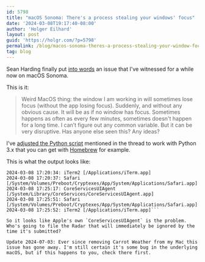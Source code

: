 ```yaml
---
id: 5798
title: "macOS Sonoma: There's a process stealing your windows' focus"
date: '2024-03-08T19:17:40-08:00'
author: 'Holger Eilhard'
layout: post
guid: 'https://holgr.com/?p=5798'
permalink: /blog/macos-sonoma-theres-a-process-stealing-your-window-focus/
tag: blog
---
```


Sean Harding finally put [into words](https://www.threads.net/@seanharding/post/C4RT42-rqD3) an issue that I've witnessed for a while now on macOS Sonoma.

This is it:
> Weird MacOS thing: the window I am working in will sometimes lose focus (without the app losing focus). Suddenly, and without any obvious cause. It will be as if no window has focus. Sometimes happens as often as every few minutes, sometimes doesn't happen for a long time. I can’t figure out any common variable. But it can be very disruptive.
Has anyone else seen this? Any ideas?

I've [adjusted the Python script](https://gist.github.com/holgr/59f8df7f81aa2b74d67e0ab95e2fd28a) mentioned in the thread to work with Python 3.x that you can get with [Homebrew](https://brew.sh) for example.
<!--more-->

This is what the output looks like:
```> python3.11 find_focus_stealer.py
2024-03-08 17:20:34: iTerm2 [/Applications/iTerm.app]
2024-03-08 17:20:37: Safari [/System/Volumes/Preboot/Cryptexes/App/System/Applications/Safari.app]
2024-03-08 17:25:17: CoreServicesUIAgent [/System/Library/CoreServices/CoreServicesUIAgent.app]
2024-03-08 17:25:51: Safari [/System/Volumes/Preboot/Cryptexes/App/System/Applications/Safari.app]
2024-03-08 17:25:52: iTerm2 [/Applications/iTerm.app]```

So it looks like Apple's own `CoreServicesUIAgent` is the problem. Who's going to file the Radar that will immediately be ignored by the time it's submitted?

Update 2024-07-03: Ever since removing Carrot Weather from my Mac this issue has gone away. I'm still certain it's some bug in the underlying macOS, but if this happens to you, check there first.